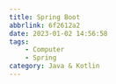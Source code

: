 ```yaml
---
title: Spring Boot
abbrlink: 6f2612a2
date: 2023-01-02 14:56:58
tags:
    - Computer
    - Spring
category: Java & Kotlin
---
```

